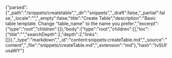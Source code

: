 {"parsed":{"_path":"/snippets/createtable","_dir":"snippets","_draft":false,"_partial":false,"_locale":"","_empty":false,"title":"Create Table","description":"Basic table template. Change \"table_name\" to the name you prefer.","excerpt":{"type":"root","children":[]},"body":{"type":"root","children":[],"toc":{"title":"","searchDepth":2,"depth":2,"links":[]}},"_type":"markdown","_id":"content:snippets:createTable.md","_source":"content","_file":"snippets/createTable.md","_extension":"md"},"hash":"tvSUfusaWY"}